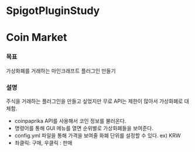 # SpigotPluginStudy

# Coin Market

### 목표
가상화폐를 거래하는 마인크래프트 플러그인 만들기

### 설명
주식을 거래하는 플러그인을 만들고 싶었지만 무료 API는 제한이 많아서 가상화폐로 대체함.
- coinpaprika API를 사용해서 코인 정보를 불러온다.
- 명령어를 통해 GUI 메뉴를 열면 순위별로 가상화폐들을 보여준다.
- config.yml 파일을 통해 가격을 보여줄 화폐 단위를 설정할 수 있다. ex) KRW
- 좌클릭: 구매,  우클릭 : 판매
